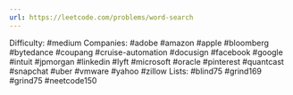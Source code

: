 ```yaml
---
url: https://leetcode.com/problems/word-search
---
```


Difficulty: #medium
Companies: #adobe #amazon #apple #bloomberg #bytedance #coupang #cruise-automation #docusign #facebook #google #intuit #jpmorgan #linkedin #lyft #microsoft #oracle #pinterest #quantcast #snapchat #uber #vmware #yahoo #zillow
Lists: #blind75 #grind169 #grind75 #neetcode150